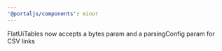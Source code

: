 ```yaml
---
'@portaljs/components': minor
---
```


FlatUiTables now accepts a bytes param and a parsingConfig param for CSV links
